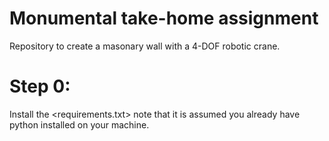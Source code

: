 # Monumental take-home assignment
Repository to create a masonary wall with a 4-DOF robotic crane.

# Step 0:
Install the <requirements.txt> note that it is assumed you already have python installed on your machine.
